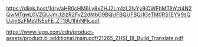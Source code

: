 https://dlink.host/1drv/aHR0cHM6Ly8xZHJ2Lm1zL2IvYy9iOWFhMTlhYzI4N2QwMTgwL0VZQUJmU2lzR2FvZ2dMbG9BQUFBQUFBQi1GeTM0RS1EYV9sQUJmSzFMeVNEeFE_ZT10U1hhNFk.pdf

https://www.lego.com/cdn/product-assets/product.bi.additional.main.pdf/21265_ZHSI_BI_Build_Translate.pdf
